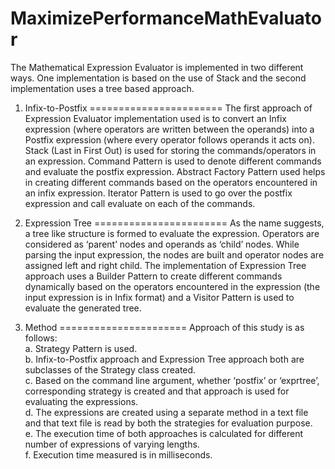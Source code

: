 MaximizePerformanceMathEvaluator
================================
The Mathematical Expression Evaluator is implemented in two different ways. One implementation is based on the use of Stack and the second implementation uses a tree based approach. 

1.	Infix-to-Postfix
=======================
The first approach of Expression Evaluator implementation used is to convert an Infix expression (where operators are written between the operands) into a Postfix expression (where every operator follows operands it acts on). 
Stack (Last in First Out) is used for storing the commands/operators in an expression. Command Pattern is used to denote different commands and evaluate the postfix expression. Abstract Factory Pattern used helps in creating different commands based on the operators encountered in an infix expression. Iterator Pattern is used to go over the postfix expression and call evaluate on each of the commands.

2.	Expression Tree
=======================
As the name suggests, a tree like structure is formed to evaluate the expression. Operators are considered as ‘parent’ nodes and operands as ‘child’ nodes.  While parsing the input expression, the nodes are built and operator nodes are assigned left and right child.
The implementation of Expression Tree approach uses a Builder Pattern to create different commands dynamically based on the operators encountered in the expression (the input expression is in Infix format) and a Visitor Pattern is used to evaluate the generated tree. 

3. Method
======================
Approach of this study is as follows:<br/>
a.	Strategy Pattern is used. <br/>
b.	Infix-to-Postfix approach and Expression Tree approach both are subclasses of the Strategy class created.<br/>
c.	Based on the command line argument, whether ‘postfix’ or ‘exprtree’, corresponding strategy is created and that approach is used for evaluating the expressions.<br/>
d.	The expressions are created using a separate method in a text file and that text file is read by both the strategies for evaluation purpose.<br/>
e.	The execution time of both approaches is calculated for different number of expressions of varying lengths.<br/>
f.	Execution time measured is in milliseconds.
